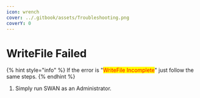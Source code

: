 ```yaml
---
icon: wrench
cover: ../.gitbook/assets/Troubleshooting.png
coverY: 0
---
```


# WriteFile Failed

{% hint style="info" %}
If the error is "<mark style="color:red;">WriteFile Incomplete</mark>" just follow the same steps.
{% endhint %}

1. Simply run SWAN as an Administrator.

